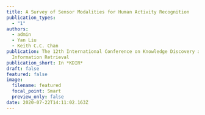 ```yaml
---
title: A Survey of Sensor Modalities for Human Activity Recognition
publication_types:
  - "1"
authors:
  - admin
  - Yan Liu
  - Keith C.C. Chan
publication: The 12th International Conference on Knowledge Discovery and
  Information Retrieval
publication_short: In *KDIR*
draft: false
featured: false
image:
  filename: featured
  focal_point: Smart
  preview_only: false
date: 2020-07-22T14:11:02.163Z
---
```

